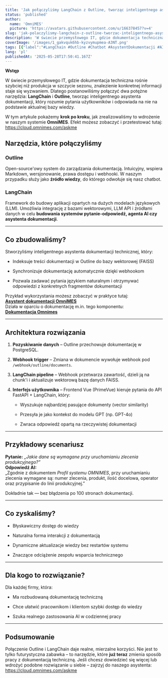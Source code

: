 ```yaml
---
title: 'Jak połączyliśmy LangChain z Outline, tworząc inteligentnego asystenta dokumentacji w OmniMES - nowoczesny chatbot'
status: 'published'
author:
  name: 'OmniMES'
  picture: 'https://avatars.githubusercontent.com/u/166378457?v=4'
slug: 'jak-polaczylismy-langchain-z-outline-tworzac-inteligentnego-asystenta-dokumentacji-w-omnimes-nowoczesny-chatbot'
description: 'W świecie przemysłowego IT, gdzie dokumentacja techniczna rośnie szybciej niż produkcja w szczycie sezonu, znalezienie konkretnej informacji staje się wyzwaniem. Dlatego postanowiliśmy połączyć dwa potężne narzędzia: LangChain i Outline, tworząc inteligentnego asystenta dokumentacji, który rozumie pytania użytkowników i odpowiada na nie na podstawie aktualnej bazy wiedzy.'
coverImage: '/images/1_gakvquk6hb-kyzvymupmea-A3NT.png'
tags: [{"label":"#LangChain #Outline #Chatbot #AsystentDokumentacji #AI #LLM #DokumentacjaTechniczna #MES #OmniMES #IntegracjaAI #AutomatyzacjaWiedzy #FAISS #Webhook #GPT","value":"#langChain #outline #chatbot #asystentDokumentacji #ai #llm #dokumentacjaTechniczna #mes #omniMes #integracjaAi #automatyzacjaWiedzy #faiss #webhook #gpt"}]
lang: 'pl'
publishedAt: '2025-05-28T17:50:41.167Z'
---
```


**Wstęp**

W świecie przemysłowego IT, gdzie dokumentacja techniczna rośnie szybciej niż produkcja w szczycie sezonu, znalezienie konkretnej informacji staje się wyzwaniem. Dlatego postanowiliśmy połączyć dwa potężne narzędzia: **LangChain** i **Outline**, tworząc inteligentnego asystenta dokumentacji, który rozumie pytania użytkowników i odpowiada na nie na podstawie aktualnej bazy wiedzy.

W tym artykule pokażemy **krok po kroku**, jak zrealizowaliśmy to wdrożenie w naszym systemie **OmniMES**. Efekt możesz zobaczyć i przetestować tutaj: <https://cloud.omnimes.com/askme>

## Narzędzia, które połączyliśmy

### **Outline**

Open-source'owy system do zarządzania dokumentacją. Intuicyjny, wspiera Markdown, wersjonowanie, prawa dostępu i webhooki. W naszym przypadku służy jako **źródło wiedzy**, do którego odwołuje się nasz chatbot.

### **LangChain**

Framework do budowy aplikacji opartych na dużych modelach językowych (LLM). Umożliwia integrację z bazami wektorowymi, LLM API i źródłami danych w celu **budowania systemów pytanie-odpowiedź, agenta AI czy asystenta dokumentacji**.

---

## Co zbudowaliśmy?

Stworzyliśmy inteligentnego asystenta dokumentacji technicznej, który:

- Indeksuje treści dokumentacji w Outline do bazy wektorowej (FAISS)

- Synchronizuje dokumentację automatycznie dzięki webhookom

- Pozwala zadawać pytania językiem naturalnym i otrzymywać odpowiedzi z konkretnych fragmentów dokumentacji

Przykład wykorzystania możesz zobaczyć w praktyce tutaj:\
[**Asystent dokumentacji OmniMES**](https://cloud.omnimes.com/askme)\
Działa w oparciu o dokumentację m.in. tego komponentu:\
[**Dokumentacja Omnimes**](https://docs.omnimes.com/s/1c357062-fcc1-4fbe-a88e-09285cda6e02/doc/profil-mCVVX6AbzS)

---

## Architektura rozwiązania

1. **Pozyskiwanie danych** – Outline przechowuje dokumentację w PostgreSQL.

2. **Webhook trigger** – Zmiana w dokumencie wywołuje webhook pod `/webhook/outline/documents`.

3. **LangChain pipeline** – Webhook przetwarza zawartość, dzieli ją na chunk'i i aktualizuje wektorową bazę danych FAISS.

4. **Interfejs użytkownika** – Frontend Vue (PrimeVue) kieruje pytania do API FastAPI + LangChain, który:

   - Wyszukuje najbardziej pasujące dokumenty (vector similarity)

   - Przesyła je jako kontekst do modelu GPT (np. GPT-4o)

   - Zwraca odpowiedź opartą na rzeczywistej dokumentacji

---

## Przykładowy scenariusz

**Pytanie:** *„Jakie dane są wymagane przy uruchamianiu zlecenia produkcyjnego?”*\
**Odpowiedź AI:**\
„Zgodnie z dokumentem *Profil systemu OMNIMES*, przy uruchamianiu zlecenia wymagane są: numer zlecenia, produkt, ilość docelowa, operator oraz przypisanie do linii produkcyjnej.”

Dokładnie tak — bez błądzenia po 100 stronach dokumentacji.

---

## Co zyskaliśmy?

- Błyskawiczny dostęp do wiedzy

- Naturalna forma interakcji z dokumentacją

- Dynamiczne aktualizacje wiedzy bez restartów systemu

- Znaczące odciążenie zespołu wsparcia technicznego

---

## Dla kogo to rozwiązanie?

Dla każdej firmy, która:

- Ma rozbudowaną dokumentację techniczną

- Chce ułatwić pracownikom i klientom szybki dostęp do wiedzy

- Szuka realnego zastosowania AI w codziennej pracy

---

## Podsumowanie

Połączenie Outline i LangChain daje realne, mierzalne korzyści. Nie jest to tylko futurystyczna zabawka – to narzędzie, które **już teraz** zmienia sposób pracy z dokumentacją techniczną. Jeśli chcesz dowiedzieć się więcej lub wdrożyć podobne rozwiązanie u siebie – zajrzyj do naszego asystenta:\
<https://cloud.omnimes.com/askme>